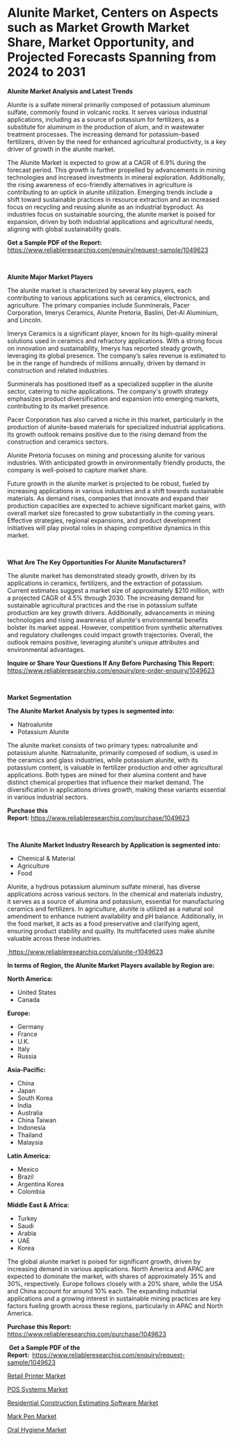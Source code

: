 <p><h1>Alunite Market, Centers on Aspects such as Market Growth Market Share, Market Opportunity, and Projected Forecasts Spanning from 2024 to 2031</h1></p><p><strong>Alunite Market Analysis and Latest Trends</strong></p>
<p><p>Alunite is a sulfate mineral primarily composed of potassium aluminum sulfate, commonly found in volcanic rocks. It serves various industrial applications, including as a source of potassium for fertilizers, as a substitute for aluminum in the production of alum, and in wastewater treatment processes. The increasing demand for potassium-based fertilizers, driven by the need for enhanced agricultural productivity, is a key driver of growth in the alunite market.</p><p>The Alunite Market is expected to grow at a CAGR of 6.9% during the forecast period. This growth is further propelled by advancements in mining technologies and increased investments in mineral exploration. Additionally, the rising awareness of eco-friendly alternatives in agriculture is contributing to an uptick in alunite utilization. Emerging trends include a shift toward sustainable practices in resource extraction and an increased focus on recycling and reusing alunite as an industrial byproduct. As industries focus on sustainable sourcing, the alunite market is poised for expansion, driven by both industrial applications and agricultural needs, aligning with global sustainability goals.</p></p>
<p><strong>Get a Sample PDF of the Report:&nbsp;</strong> <a href="https://www.reliableresearchiq.com/enquiry/request-sample/1049623?utm_campaign=99&utm_medium=2&utm_source=Github&utm_content=ia&utm_term=15112024&utm_id=alunite">https://www.reliableresearchiq.com/enquiry/request-sample/1049623</a></p>
<p>&nbsp;</p>
<p><strong>Alunite Major Market Players</strong></p>
<p><p>The alunite market is characterized by several key players, each contributing to various applications such as ceramics, electronics, and agriculture. The primary companies include Sunminerals, Pacer Corporation, Imerys Ceramics, Alunite Pretoria, Baslini, Det-Al Aluminium, and Lincoln. </p><p>Imerys Ceramics is a significant player, known for its high-quality mineral solutions used in ceramics and refractory applications. With a strong focus on innovation and sustainability, Imerys has reported steady growth, leveraging its global presence. The company’s sales revenue is estimated to be in the range of hundreds of millions annually, driven by demand in construction and related industries.</p><p>Sunminerals has positioned itself as a specialized supplier in the alunite sector, catering to niche applications. The company's growth strategy emphasizes product diversification and expansion into emerging markets, contributing to its market presence.</p><p>Pacer Corporation has also carved a niche in this market, particularly in the production of alunite-based materials for specialized industrial applications. Its growth outlook remains positive due to the rising demand from the construction and ceramics sectors.</p><p>Alunite Pretoria focuses on mining and processing alunite for various industries. With anticipated growth in environmentally friendly products, the company is well-poised to capture market share.</p><p>Future growth in the alunite market is projected to be robust, fueled by increasing applications in various industries and a shift towards sustainable materials. As demand rises, companies that innovate and expand their production capacities are expected to achieve significant market gains, with overall market size forecasted to grow substantially in the coming years. Effective strategies, regional expansions, and product development initiatives will play pivotal roles in shaping competitive dynamics in this market.</p></p>
<p>&nbsp;</p>
<p><strong>What Are The Key Opportunities For Alunite Manufacturers?</strong></p>
<p><p>The alunite market has demonstrated steady growth, driven by its applications in ceramics, fertilizers, and the extraction of potassium. Current estimates suggest a market size of approximately $210 million, with a projected CAGR of 4.5% through 2030. The increasing demand for sustainable agricultural practices and the rise in potassium sulfate production are key growth drivers. Additionally, advancements in mining technologies and rising awareness of alunite's environmental benefits bolster its market appeal. However, competition from synthetic alternatives and regulatory challenges could impact growth trajectories. Overall, the outlook remains positive, leveraging alunite's unique attributes and environmental advantages.</p></p>
<p><strong>Inquire or Share Your Questions If Any Before Purchasing This Report:</strong> <a href="https://www.reliableresearchiq.com/enquiry/pre-order-enquiry/1049623?utm_campaign=99&utm_medium=2&utm_source=Github&utm_content=ia&utm_term=15112024&utm_id=alunite">https://www.reliableresearchiq.com/enquiry/pre-order-enquiry/1049623</a></p>
<p>&nbsp;</p>
<p><strong>Market Segmentation</strong></p>
<p><strong>The Alunite Market Analysis by types is segmented into:</strong></p>
<p><ul><li>Natroalunite</li><li>Potassium Alunite</li></ul></p>
<p><p>The alunite market consists of two primary types: natroalunite and potassium alunite. Natroalunite, primarily composed of sodium, is used in the ceramics and glass industries, while potassium alunite, with its potassium content, is valuable in fertilizer production and other agricultural applications. Both types are mined for their alumina content and have distinct chemical properties that influence their market demand. The diversification in applications drives growth, making these variants essential in various industrial sectors.</p></p>
<p><strong>Purchase this Report:&nbsp;</strong><a href="https://www.reliableresearchiq.com/purchase/1049623?utm_campaign=99&utm_medium=2&utm_source=Github&utm_content=ia&utm_term=15112024&utm_id=alunite">https://www.reliableresearchiq.com/purchase/1049623</a></p>
<p>&nbsp;</p>
<p><strong>The Alunite Market Industry Research by Application is segmented into:</strong></p>
<p><ul><li>Chemical & Material</li><li>Agriculture</li><li>Food</li></ul></p>
<p><p>Alunite, a hydrous potassium aluminum sulfate mineral, has diverse applications across various sectors. In the chemical and materials industry, it serves as a source of alumina and potassium, essential for manufacturing ceramics and fertilizers. In agriculture, alunite is utilized as a natural soil amendment to enhance nutrient availability and pH balance. Additionally, in the food market, it acts as a food preservative and clarifying agent, ensuring product stability and quality. Its multifaceted uses make alunite valuable across these industries.</p></p>
<p><a href="https://www.reliableresearchiq.com/alunite-r1049623?utm_campaign=99&utm_medium=2&utm_source=Github&utm_content=ia&utm_term=15112024&utm_id=alunite">&nbsp;https://www.reliableresearchiq.com/alunite-r1049623</a></p>
<p><strong>In terms of Region, the Alunite Market Players available by Region are:</strong></p>
<p>
    <p> <strong> North America: </strong>
        <ul>
            <li>United States</li>
            <li>Canada</li>
        </ul>
        </p> 
    <p> <strong> Europe: </strong>
        <ul>
            <li>Germany</li>
            <li>France</li>
            <li>U.K.</li>
            <li>Italy</li>
            <li>Russia</li>
        </ul>
        </p> 
    <p> <strong> Asia-Pacific: </strong>
        <ul>
            <li>China</li>
            <li>Japan</li>
            <li>South Korea</li>
            <li>India</li>
            <li>Australia</li>
            <li>China Taiwan</li>
            <li>Indonesia</li>
            <li>Thailand</li>
            <li>Malaysia</li>
        </ul>
        </p> 
    <p> <strong> Latin America: </strong>
        <ul>
            <li>Mexico</li>
            <li>Brazil</li>
            <li>Argentina Korea</li>
            <li>Colombia</li>
        </ul>
        </p> 
    <p> <strong> Middle East & Africa: </strong>
        <ul>
            <li>Turkey</li>
            <li>Saudi</li>
            <li>Arabia</li>
            <li>UAE</li>
            <li>Korea</li>
        </ul>
    </p>
    </p>
<p><p>The global alunite market is poised for significant growth, driven by increasing demand in various applications. North America and APAC are expected to dominate the market, with shares of approximately 35% and 30%, respectively. Europe follows closely with a 20% share, while the USA and China account for around 10% each. The expanding industrial applications and a growing interest in sustainable mining practices are key factors fueling growth across these regions, particularly in APAC and North America.</p></p>
<p><strong>Purchase this Report: </strong><a href="https://www.reliableresearchiq.com/purchase/1049623?utm_campaign=99&utm_medium=2&utm_source=Github&utm_content=ia&utm_term=15112024&utm_id=alunite">https://www.reliableresearchiq.com/purchase/1049623</a></p>
<p>&nbsp;<strong>Get a Sample PDF of the Report:&nbsp;&nbsp;</strong><a href="https://www.reliableresearchiq.com/enquiry/request-sample/1049623?utm_campaign=99&utm_medium=2&utm_source=Github&utm_content=ia&utm_term=15112024&utm_id=alunite">https://www.reliableresearchiq.com/enquiry/request-sample/1049623</a></p>
<p><strong></strong></p>
<p><p><a href="https://www.linkedin.com/pulse/retail-printer-industry-insights-report-analyzing-market-x2ypc?utm_campaign=99&utm_medium=2&utm_source=Github&utm_content=ia&utm_term=15112024&utm_id=alunite">Retail Printer Market</a></p><p><a href="https://issuu.com/reportprime-2/docs/pos-systems-market-size-2030.pptx_a76d207cd21831?utm_campaign=99&utm_medium=2&utm_source=Github&utm_content=ia&utm_term=15112024&utm_id=alunite">POS Systems Market</a></p><p><a href="https://issuu.com/reportprime-2/docs/residential-construction-estimating_cb467015395770?utm_campaign=99&utm_medium=2&utm_source=Github&utm_content=ia&utm_term=15112024&utm_id=alunite">Residential Construction Estimating Software Market</a></p><p><a href="https://www.linkedin.com/pulse/mark-pen-market-dynamics-application-types-emerging-trends-i3v2c?utm_campaign=99&utm_medium=2&utm_source=Github&utm_content=ia&utm_term=15112024&utm_id=alunite">Mark Pen Market</a></p><p><a href="https://www.linkedin.com/pulse/emerging-trends-oral-hygiene-market-detailed-overview-sqezc?utm_campaign=99&utm_medium=2&utm_source=Github&utm_content=ia&utm_term=15112024&utm_id=alunite">Oral Hygiene Market</a></p></p>
